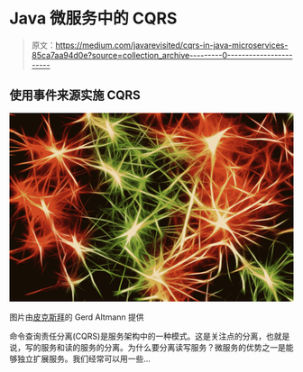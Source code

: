# Java 微服务中的 CQRS

> 原文：<https://medium.com/javarevisited/cqrs-in-java-microservices-85ca7aa94d0e?source=collection_archive---------0----------------------->

## 使用事件来源实施 CQRS

![](img/e650934ca6a58d7a9601be703807545d.png)

图片由[皮克斯拜](https://pixabay.com/?utm_source=link-attribution&utm_medium=referral&utm_campaign=image&utm_content=2926087)的 Gerd Altmann 提供

命令查询责任分离(CQRS)是服务架构中的一种模式。这是关注点的分离，也就是说，写的服务和读的服务的分离。为什么要分离读写服务？微服务的优势之一是能够独立扩展服务。我们经常可以用一些…